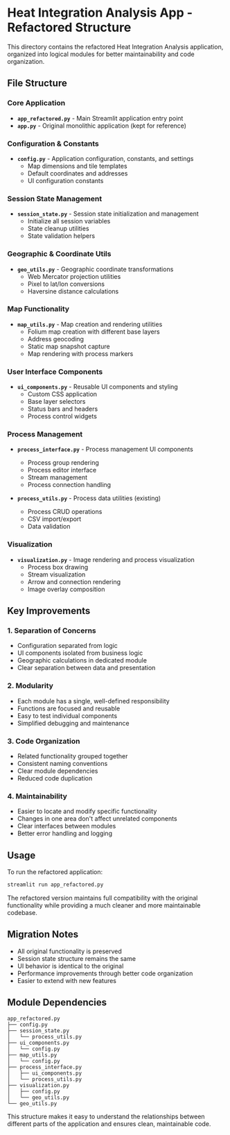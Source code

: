 # Heat Integration Analysis App - Refactored Structure

This directory contains the refactored Heat Integration Analysis application, organized into logical modules for better maintainability and code organization.

## File Structure

### Core Application
- **`app_refactored.py`** - Main Streamlit application entry point
- **`app.py`** - Original monolithic application (kept for reference)

### Configuration & Constants
- **`config.py`** - Application configuration, constants, and settings
  - Map dimensions and tile templates
  - Default coordinates and addresses
  - UI configuration constants

### Session State Management
- **`session_state.py`** - Session state initialization and management
  - Initialize all session variables
  - State cleanup utilities
  - State validation helpers

### Geographic & Coordinate Utils
- **`geo_utils.py`** - Geographic coordinate transformations
  - Web Mercator projection utilities
  - Pixel to lat/lon conversions
  - Haversine distance calculations

### Map Functionality
- **`map_utils.py`** - Map creation and rendering utilities
  - Folium map creation with different base layers
  - Address geocoding
  - Static map snapshot capture
  - Map rendering with process markers

### User Interface Components
- **`ui_components.py`** - Reusable UI components and styling
  - Custom CSS application
  - Base layer selectors
  - Status bars and headers
  - Process control widgets

### Process Management
- **`process_interface.py`** - Process management UI components
  - Process group rendering
  - Process editor interface
  - Stream management
  - Process connection handling

- **`process_utils.py`** - Process data utilities (existing)
  - Process CRUD operations
  - CSV import/export
  - Data validation

### Visualization
- **`visualization.py`** - Image rendering and process visualization
  - Process box drawing
  - Stream visualization
  - Arrow and connection rendering
  - Image overlay composition

## Key Improvements

### 1. **Separation of Concerns**
- Configuration separated from logic
- UI components isolated from business logic
- Geographic calculations in dedicated module
- Clear separation between data and presentation

### 2. **Modularity**
- Each module has a single, well-defined responsibility
- Functions are focused and reusable
- Easy to test individual components
- Simplified debugging and maintenance

### 3. **Code Organization**
- Related functionality grouped together
- Consistent naming conventions
- Clear module dependencies
- Reduced code duplication

### 4. **Maintainability**
- Easier to locate and modify specific functionality
- Changes in one area don't affect unrelated components
- Clear interfaces between modules
- Better error handling and logging

## Usage

To run the refactored application:

```bash
streamlit run app_refactored.py
```

The refactored version maintains full compatibility with the original functionality while providing a much cleaner and more maintainable codebase.

## Migration Notes

- All original functionality is preserved
- Session state structure remains the same
- UI behavior is identical to the original
- Performance improvements through better code organization
- Easier to extend with new features

## Module Dependencies

```
app_refactored.py
├── config.py
├── session_state.py
│   └── process_utils.py
├── ui_components.py
│   └── config.py
├── map_utils.py
│   └── config.py
├── process_interface.py
│   ├── ui_components.py
│   └── process_utils.py
├── visualization.py
│   ├── config.py
│   └── geo_utils.py
└── geo_utils.py
```

This structure makes it easy to understand the relationships between different parts of the application and ensures clean, maintainable code.
